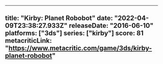 
---
title: "Kirby: Planet Robobot"
date: "2022-04-09T23:38:27.933Z"
releaseDate: "2016-06-10"
platforms: ["3ds"]
series: ["kirby"]
score: 81
metacriticLink: "https://www.metacritic.com/game/3ds/kirby-planet-robobot"
---
